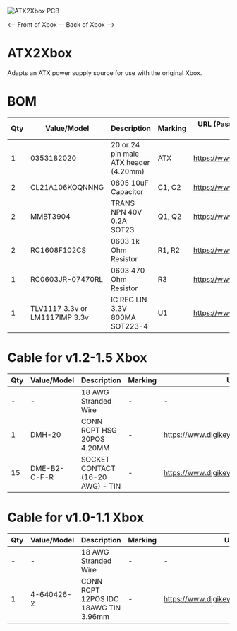 ![ATX2Xbox PCB](https://github.com/wiredopposite/ATX2Xbox/blob/main/Pictures/atx2xbox.jpg?raw=true) 

<-- Front of Xbox -- Back of Xbox -->

# ATX2Xbox

Adapts an ATX power supply source for use with the original Xbox.

# BOM
| Qty | Value/Model | Description | Marking | URL (Passive components provided as example) |
| --- | --- | --- | --- | --- |
| 1 | 0353182020 | 20 or 24 pin male ATX header (4.20mm) | ATX | https://www.digikey.com/short/zf9pj8mr |
| 2 | CL21A106KOQNNNG | 0805 10uF Capacitor | C1, C2 | https://www.digikey.com/short/w9059zhz |
| 2 | MMBT3904 | TRANS NPN 40V 0.2A SOT23 | Q1, Q2 | https://www.digikey.com/short/zz7rhz0t |
| 2 | RC1608F102CS | 0603 1k Ohm Resistor | R1, R2 | https://www.digikey.com/short/1vdfpvv4 |
| 1 | RC0603JR-07470RL | 0603 470 Ohm Resistor | R3 | https://www.digikey.com/short/fc9hb4hm |
| 1 | TLV1117 3.3v or LM1117IMP 3.3v | IC REG LIN 3.3V 800MA SOT223-4 | U1 | https://www.digikey.com/short/71td288c |

# Cable for v1.2-1.5 Xbox
| Qty | Value/Model | Description | Marking | URL |
| --- | --- | --- | --- | --- |
| - | - | 18 AWG Stranded Wire | - | - |
| 1 | DMH-20 | CONN RCPT HSG 20POS 4.20MM | - | https://www.digikey.com/short/c1mr8dfd |
| 15 | DME-B2-C-F-R | SOCKET CONTACT (16-20 AWG) - TIN | - | https://www.digikey.com/short/j79w45qb |

# Cable for v1.0-1.1 Xbox
| Qty | Value/Model | Description | Marking | URL |
| --- | --- | --- | --- | --- |
| - | - | 18 AWG Stranded Wire | - | - |
| 1 | 4-640426-2 | CONN RCPT 12POS IDC 18AWG TIN 3.96mm | - | https://www.digikey.com/short/wjbrndfq |

